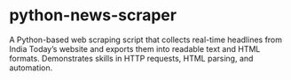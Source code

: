 # python-news-scraper
A Python-based web scraping script that collects real-time headlines from India Today’s website and exports them into readable text and HTML formats. Demonstrates skills in HTTP requests, HTML parsing, and automation.
